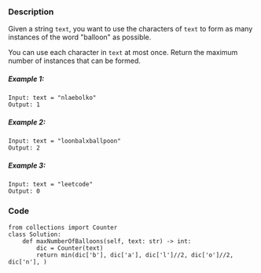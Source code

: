 ### Description
Given a string `text`, you want to use the characters of `text` to form as many instances of the word "balloon" as possible.

You can use each character in `text` at most once. Return the maximum number of instances that can be formed.
##### Example 1:
```
Input: text = "nlaebolko"
Output: 1
```
##### Example 2:
```
Input: text = "loonbalxballpoon"
Output: 2
```
##### Example 3:
```
Input: text = "leetcode"
Output: 0
```
### Code
```
from collections import Counter
class Solution:
    def maxNumberOfBalloons(self, text: str) -> int:
        dic = Counter(text)
        return min(dic['b'], dic['a'], dic['l']//2, dic['o']//2, dic['n'], )
```